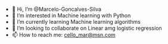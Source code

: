 - 👋 Hi, I’m @Marcelo-Goncalves-Silva
- 👀 I’m interested in Machine learning with Python
- 🌱 I’m currently learning Machine learning algorithms 
- 💞️ I’m looking to collaborate on Linear amg logistic regression
- 📫 How to reach me: cello_mar@msn.com

<!---
Marcelo-Goncalves-Silva/Marcelo-Goncalves-Silva is a ✨ special ✨ repository because its `README.md` (this file) appears on your GitHub profile.
You can click the Preview link to take a look at your changes.
--->
